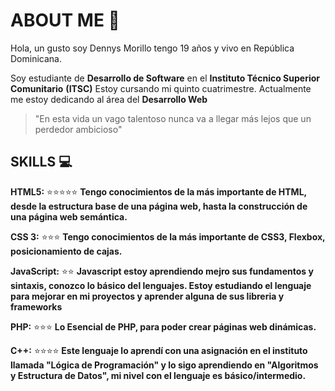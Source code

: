 # ABOUT ME :fallen_leaf:

Hola, un gusto soy Dennys Morillo tengo 19 años y vivo en República Dominicana. 

Soy estudiante de **Desarrollo de Software** en el __Instituto Técnico Superior Comunitario__ **(ITSC)** Estoy cursando mi quinto cuatrimestre. Actualmente me estoy dedicando al área del **Desarrollo Web**

> "En esta vida un vago talentoso nunca va a llegar más lejos que un perdedor ambicioso"

## SKILLS :computer:

**HTML5:** :star::star::star::star::star: __Tengo conocimientos de la más importante de HTML, desde la estructura base de una página web, hasta la construcción de una página web semántica.__

**CSS 3:** :star::star::star: __Tengo conocimientos de la más importante de CSS3, Flexbox, posicionamiento de cajas.__

**JavaScript:** :star::star: __Javascript estoy aprendiendo mejro sus fundamentos y sintaxis, conozco lo básico del lenguajes. Estoy estudiando el lenguaje para mejorar en mi proyectos y aprender alguna de sus libreria y frameworks__

**PHP:** :star::star::star: __Lo Esencial de PHP, para poder crear páginas web dinámicas.__

**C++:** :star::star::star::star: __Este lenguaje lo aprendí con una asignación en el instituto llamada "Lógica de Programación" y lo sigo aprendiendo en "Algoritmos y Estructura de Datos", mi nivel con el lenguaje es básico/intermedio.__